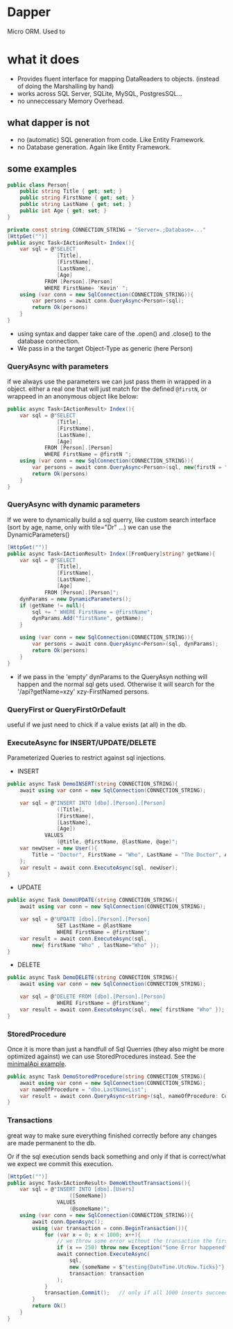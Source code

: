 # Dapper
Micro ORM. Used to 

# what it does
- Provides fluent interface for mapping DataReaders to objects. (instead of doing the Marshalling by hand)
- works across SQL Server, SQLite, MySQL, PostgresSQL...
- no unneccessary Memory Overhead.
## what dapper is not
- no (automatic) SQL generation from code. Like Entity Framework.
- no Database generation. Again like Entity Framework.

## some examples
```cs
public class Person{
    public string Title { get; set; }
    public string FirstName { get; set; }
    public string LastName { get; set; }
    public int Age { get; set; }
}

private const string CONNECTION_STRING = "Server=.;Database=..."
[HttpGet("")]
public async Task<IActionResult> Index(){
    var sql = @"SELECT
                [Title],
                [FirstName],
                [LastName],
                [Age]
            FROM [Person].[Person]
            WHERE FirstName= 'Kevin' ";
    using (var conn = new SqlConnection(CONNECTION_STRING)){
        var persons = await conn.QueryAsync<Person>(sql);
        return Ok(persons)
    }
}
```
- using syntax and dapper take care of the .open() and .close() to the database connection.
- We pass in a the target Object-Type as generic (here Person)

### QueryAsync with parameters
if we always use the parameters we can just pass them in wrapped in a object. either a real one that will just match for the defined `@firstN`, or wrappeed in an anonymous object like below:
```cs
public async Task<IActionResult> Index(){
    var sql = @"SELECT
                [Title],
                [FirstName],
                [LastName],
                [Age]
            FROM [Person].[Person]
            WHERE FirstName = @firstN ";
    using (var conn = new SqlConnection(CONNECTION_STRING)){
        var persons = await conn.QueryAsync<Person>(sql, new{firstN = "Kevin" });
        return Ok(persons)
    }
}
```

### QueryAsync with dynamic parameters
If we were to dynamically build a sql querry, like custom search interface (sort by age, name, only with tile="Dr" ...) we can use the DynamicParameters()
```cs
[HttpGet("")]
public async Task<IActionResult> Index([FromQuery]string? getName){
    var sql = @"SELECT
                [Title],
                [FirstName],
                [LastName],
                [Age]
            FROM [Person].[Person]";
    dynParams = new DynamicParameters();
    if (getName != null){
        sql += " WHERE FirstName = @firstName";
        dynParams.Add("firstName", getName);
    }

    using (var conn = new SqlConnection(CONNECTION_STRING)){
        var persons = await conn.QueryAsync<Person>(sql, dynParams);    
        return Ok(persons)
    }
}
```
- if we pass in the 'empty' dynParams to the QueryAsyn nothing will happen and the normal sql gets used. Otherwise it will search for the '/api?getName=xzy' xzy-FirstNamed persons.

### QueryFirst or QueryFirstOrDefault
useful if we just need to chick if a value exists (at all) in the db.

### ExecuteAsync for INSERT/UPDATE/DELETE
Parameterized Queries to restrict against sql injections.
- INSERT
```cs
public async Task DemoINSERT(string CONNECTION_STRING){
    await using var conn = new SqlConnection(CONNECTION_STRING);

    var sql = @"INSERT INTO [dbo].[Person].[Person]
                ([Title],
                [FirstName],
                [LastName],
                [Age])
            VALUES
                (@title, @firstName, @lastName, @age)";
    var newUser = new User(){
        Title = "Doctor", FirstName = "Who", LastName = "The Doctor", Age = 99
    };
    var result = await conn.ExecuteAsync(sql, newUser);
}
```
- UPDATE
```cs
public async Task DemoUPDATE(string CONNECTION_STRING){
    await using var conn = new SqlConnection(CONNECTION_STRING);

    var sql = @"UPDATE [dbo].[Person].[Person]
                SET LastName = @lastName
                WHERE FirstName = @firstName";
    var result = await conn.ExecuteAsync(sql, 
        new{ firstName "Who" , lastName="Who" });
}
```
- DELETE
```cs
public async Task DemoDELETE(string CONNECTION_STRING){
    await using var conn = new SqlConnection(CONNECTION_STRING);

    var sql = @"DELETE FROM [dbo].[Person].[Person]
                WHERE FirstName = @firstName";
    var result = await conn.ExecuteAsync(sql, new{ firstName "Who" });
}
```

### StoredProcedure
Once it is more than just a handfull of Sql Querries (they also might be more optimized against) we can use StoredProcedures instead. See the [minimalApi example](https://github.com/vincepr/CS_MinimalApiApp).
```cs
public async Task DemoStoredProcedure(string CONNECTION_STRING){
    await using var conn = new SqlConnection(CONNECTION_STRING);
    var nameOfProcedure = "dbo.LastNameList";
    var result = await conn.QueryAsync<string>(sql, nameOfProcedure: CommandType.StoredProcedure);
}
```

### Transactions
great way to make sure everything finished correctly before any changes are made permanent to the db.

Or if the sql execution sends back something and only if that is correct/what we expect we commit this execution.
```cs
[HttpGet("")]
public async Task<IActionResult> DemoWithoutTransactions(){
    var sql = @"INSERT INTO [dbo].[Users]
                    ([SomeName])
                VALUES
                    (@someName)";
    using (var conn = new SqlConnection(CONNECTION_STRING)){
        await conn.OpenAsync();
        using (var transaction = conn.BeginTransaction()){
            for (var x = 0; x < 1000; x++){
                // we throw some error without the transaction the first 250 inserts would be permanent in the db => bad!
                if (x == 250) throw new Exception("Some Error happened");
                await connection.ExecuteAsync(
                    sql,
                    new {someName = $"testing{DateTime.UtcNow.Ticks}"},
                    transaction: transaction
                );
            }
            transaction.Commit();   // only if all 1000 inserts succeeded will we commit, otherwise it never gets put in the db.
        }
        return Ok()
    }
}
```